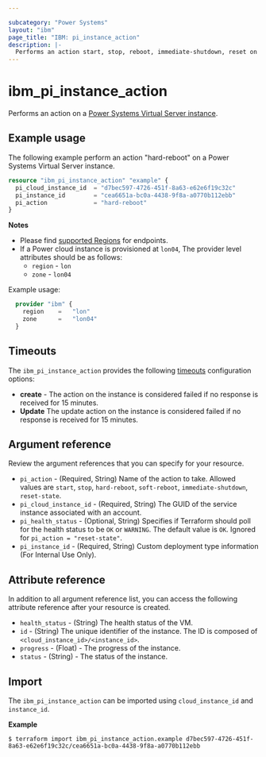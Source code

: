```yaml
---

subcategory: "Power Systems"
layout: "ibm"
page_title: "IBM: pi_instance_action"
description: |-
  Performs an action start, stop, reboot, immediate-shutdown, reset on a p VM instance.
---
```


# ibm_pi_instance_action
Performs an action on a [Power Systems Virtual Server instance](https://cloud.ibm.com/docs/power-iaas?topic=power-iaas-creating-power-virtual-server).

## Example usage
The following example perform an action "hard-reboot" on a Power Systems Virtual Server instance.

```terraform
resource "ibm_pi_instance_action" "example" {
  pi_cloud_instance_id  = "d7bec597-4726-451f-8a63-e62e6f19c32c"
  pi_instance_id        = "cea6651a-bc0a-4438-9f8a-a0770b112ebb"
  pi_action             = "hard-reboot"
}

```

**Notes**
* Please find [supported Regions](https://cloud.ibm.com/apidocs/power-cloud#endpoint) for endpoints.
* If a Power cloud instance is provisioned at `lon04`, The provider level attributes should be as follows:
  * `region` - `lon`
  * `zone` - `lon04`

Example usage:

  ```terraform
    provider "ibm" {
      region    =   "lon"
      zone      =   "lon04"
    }
  ```

## Timeouts

The `ibm_pi_instance_action` provides the following [timeouts](https://www.terraform.io/docs/language/resources/syntax.html) configuration options:

- **create** - The action on the instance is considered failed if no response is received for 15 minutes.
- **Update** The update action on the instance is considered failed if no response is received for 15 minutes.


## Argument reference
Review the argument references that you can specify for your resource.

- `pi_action` - (Required, String) Name of the action to take. Allowed values are `start`, `stop`, `hard-reboot`, `soft-reboot`, `immediate-shutdown`, `reset-state`.
- `pi_cloud_instance_id` - (Required, String) The GUID of the service instance associated with an account.
- `pi_health_status` - (Optional, String) Specifies if Terraform should poll for the health status to be `OK` or `WARNING`. The default value is `OK`. Ignored for `pi_action = "reset-state"`.
- `pi_instance_id` - (Required, String) Custom deployment type information (For Internal Use Only).

## Attribute reference
In addition to all argument reference list, you can access the following attribute reference after your resource is created.

- `health_status` - (String) The health status of the VM.
- `id` - (String) The unique identifier of the instance. The ID is composed of `<cloud_instance_id>/<instance_id>`.
- `progress` - (Float) - The progress of the instance.
- `status` - (String) - The status of the instance.

## Import

The `ibm_pi_instance_action` can be imported using `cloud_instance_id` and `instance_id`.

**Example**

```
$ terraform import ibm_pi_instance_action.example d7bec597-4726-451f-8a63-e62e6f19c32c/cea6651a-bc0a-4438-9f8a-a0770b112ebb
```
